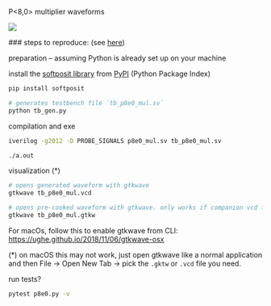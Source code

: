 


P<8,0> multiplier waveforms

![](https://www.dropbox.com/s/2nb9mkhmhwajb7q/Screen%20Shot%202021-11-17%20at%2012.58.51%20PM.png?raw=1)


### steps to reproduce:
(see [here](https://bitbucket.org/riscv-ppu/ppu/src/urbani/readme.md#cli-tools))

preparation – assuming Python is already set up on your machine

install the [softposit library](https://gitlab.com/cerlane/SoftPosit-Python) from [PyPI](https://pypi.org/project/softposit/) (Python Package Index)
```sh
pip install softposit
```

```sh
# generates testbench file `tb_p8e0_mul.sv`
python tb_gen.py 
```

compilation and exe
```sh
iverilog -g2012 -D PROBE_SIGNALS p8e0_mul.sv tb_p8e0_mul.sv

./a.out
```

visualization (\*)
```sh
# opens generated waveform with gtkwave
gtkwave tb_p8e0_mul.vcd

# opens pre-cooked waveform with gtkwave. only works if companion vcd file is present, i.e. `tb_p8e0_mul.vcd`
gtkwave tb_p8e0_mul.gtkw
```

For macOs, follow this to enable gtkwave from CLI: https://ughe.github.io/2018/11/06/gtkwave-osx

(\*) on macOS this may not work, just open gtkwave like a normal application and then File -> Open New Tab -> pick the `.gktw` or `.vcd` file you need.


run tests?
```sh
pytest p8e0.py -v
```

